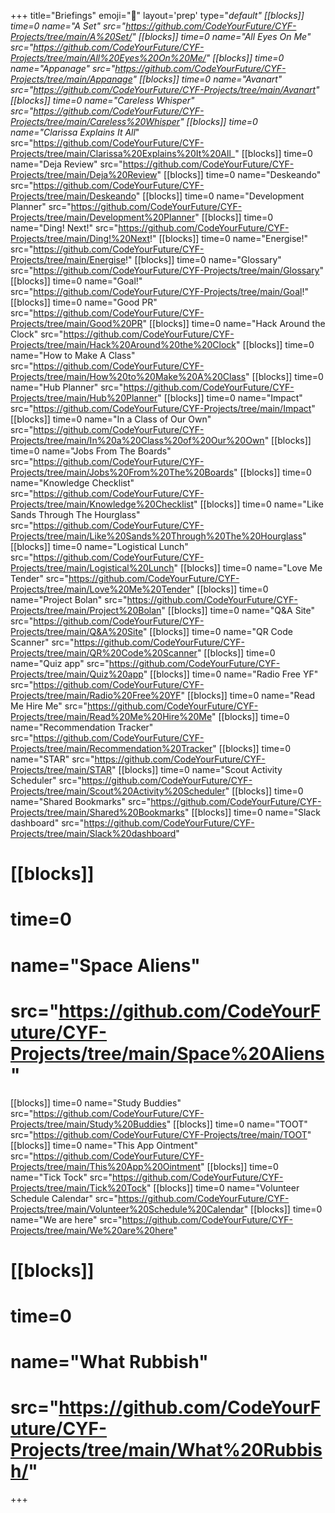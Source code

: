 +++
title="Briefings"
emoji="💼"
layout='prep'
type="_default"
[[blocks]]
time=0
name="A Set"
src="https://github.com/CodeYourFuture/CYF-Projects/tree/main/A%20Set/"
[[blocks]]
time=0
name="All Eyes On Me"
src="https://github.com/CodeYourFuture/CYF-Projects/tree/main/All%20Eyes%20On%20Me/"
[[blocks]]
time=0
name="Appanage"
src="https://github.com/CodeYourFuture/CYF-Projects/tree/main/Appanage"
[[blocks]]
time=0
name="Avanart"
src="https://github.com/CodeYourFuture/CYF-Projects/tree/main/Avanart"
[[blocks]]
time=0
name="Careless Whisper"
src="https://github.com/CodeYourFuture/CYF-Projects/tree/main/Careless%20Whisper"
[[blocks]]
time=0
name="Clarissa Explains It All_"
src="https://github.com/CodeYourFuture/CYF-Projects/tree/main/Clarissa%20Explains%20It%20All_"
[[blocks]]
time=0
name="Deja Review"
src="https://github.com/CodeYourFuture/CYF-Projects/tree/main/Deja%20Review"
[[blocks]]
time=0
name="Deskeando"
src="https://github.com/CodeYourFuture/CYF-Projects/tree/main/Deskeando"
[[blocks]]
time=0
name="Development Planner"
src="https://github.com/CodeYourFuture/CYF-Projects/tree/main/Development%20Planner"
[[blocks]]
time=0
name="Ding! Next!"
src="https://github.com/CodeYourFuture/CYF-Projects/tree/main/Ding!%20Next!"
[[blocks]]
time=0
name="Energise!"
src="https://github.com/CodeYourFuture/CYF-Projects/tree/main/Energise!"
[[blocks]]
time=0
name="Glossary"
src="https://github.com/CodeYourFuture/CYF-Projects/tree/main/Glossary"
[[blocks]]
time=0
name="Goal!"
src="https://github.com/CodeYourFuture/CYF-Projects/tree/main/Goal!"
[[blocks]]
time=0
name="Good PR"
src="https://github.com/CodeYourFuture/CYF-Projects/tree/main/Good%20PR"
[[blocks]]
time=0
name="Hack Around the Clock"
src="https://github.com/CodeYourFuture/CYF-Projects/tree/main/Hack%20Around%20the%20Clock"
[[blocks]]
time=0
name="How to Make A Class"
src="https://github.com/CodeYourFuture/CYF-Projects/tree/main/How%20to%20Make%20A%20Class"
[[blocks]]
time=0
name="Hub Planner"
src="https://github.com/CodeYourFuture/CYF-Projects/tree/main/Hub%20Planner"
[[blocks]]
time=0
name="Impact"
src="https://github.com/CodeYourFuture/CYF-Projects/tree/main/Impact"
[[blocks]]
time=0
name="In a Class of Our Own"
src="https://github.com/CodeYourFuture/CYF-Projects/tree/main/In%20a%20Class%20of%20Our%20Own"
[[blocks]]
time=0
name="Jobs From The Boards"
src="https://github.com/CodeYourFuture/CYF-Projects/tree/main/Jobs%20From%20The%20Boards"
[[blocks]]
time=0
name="Knowledge Checklist"
src="https://github.com/CodeYourFuture/CYF-Projects/tree/main/Knowledge%20Checklist"
[[blocks]]
time=0
name="Like Sands Through The Hourglass"
src="https://github.com/CodeYourFuture/CYF-Projects/tree/main/Like%20Sands%20Through%20The%20Hourglass"
[[blocks]]
time=0
name="Logistical Lunch"
src="https://github.com/CodeYourFuture/CYF-Projects/tree/main/Logistical%20Lunch"
[[blocks]]
time=0
name="Love Me Tender"
src="https://github.com/CodeYourFuture/CYF-Projects/tree/main/Love%20Me%20Tender"
[[blocks]]
time=0
name="Project Bolan"
src="https://github.com/CodeYourFuture/CYF-Projects/tree/main/Project%20Bolan"
[[blocks]]
time=0
name="Q&A Site"
src="https://github.com/CodeYourFuture/CYF-Projects/tree/main/Q&A%20Site"
[[blocks]]
time=0
name="QR Code Scanner"
src="https://github.com/CodeYourFuture/CYF-Projects/tree/main/QR%20Code%20Scanner"
[[blocks]]
time=0
name="Quiz app"
src="https://github.com/CodeYourFuture/CYF-Projects/tree/main/Quiz%20app"
[[blocks]]
time=0
name="Radio Free YF"
src="https://github.com/CodeYourFuture/CYF-Projects/tree/main/Radio%20Free%20YF"
[[blocks]]
time=0
name="Read Me Hire Me"
src="https://github.com/CodeYourFuture/CYF-Projects/tree/main/Read%20Me%20Hire%20Me"
[[blocks]]
time=0
name="Recommendation Tracker"
src="https://github.com/CodeYourFuture/CYF-Projects/tree/main/Recommendation%20Tracker"
[[blocks]]
time=0
name="STAR"
src="https://github.com/CodeYourFuture/CYF-Projects/tree/main/STAR"
[[blocks]]
time=0
name="Scout Activity Scheduler"
src="https://github.com/CodeYourFuture/CYF-Projects/tree/main/Scout%20Activity%20Scheduler"
[[blocks]]
time=0
name="Shared Bookmarks"
src="https://github.com/CodeYourFuture/CYF-Projects/tree/main/Shared%20Bookmarks"
[[blocks]]
time=0
name="Slack dashboard"
src="https://github.com/CodeYourFuture/CYF-Projects/tree/main/Slack%20dashboard"
# [[blocks]]
# time=0
# name="Space Aliens"
# src="https://github.com/CodeYourFuture/CYF-Projects/tree/main/Space%20Aliens"
[[blocks]]
time=0
name="Study Buddies"
src="https://github.com/CodeYourFuture/CYF-Projects/tree/main/Study%20Buddies"
[[blocks]]
time=0
name="TOOT"
src="https://github.com/CodeYourFuture/CYF-Projects/tree/main/TOOT"
[[blocks]]
time=0
name="This App Ointment"
src="https://github.com/CodeYourFuture/CYF-Projects/tree/main/This%20App%20Ointment"
[[blocks]]
time=0
name="Tick Tock"
src="https://github.com/CodeYourFuture/CYF-Projects/tree/main/Tick%20Tock"
[[blocks]]
time=0
name="Volunteer Schedule Calendar"
src="https://github.com/CodeYourFuture/CYF-Projects/tree/main/Volunteer%20Schedule%20Calendar"
[[blocks]]
time=0
name="We are here"
src="https://github.com/CodeYourFuture/CYF-Projects/tree/main/We%20are%20here"
# [[blocks]]
# time=0
# name="What Rubbish"
# src="https://github.com/CodeYourFuture/CYF-Projects/tree/main/What%20Rubbish/"
+++
